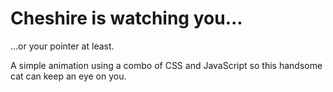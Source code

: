 # Cheshire is watching you...

...or your pointer at least.

A simple animation using a combo of CSS and JavaScript so this handsome cat can keep an eye on you.
